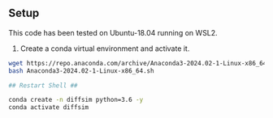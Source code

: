 ## Setup
This code has been tested on Ubuntu-18.04 running on WSL2.

1. Create a conda virtual environment and activate it.
```bash
wget https://repo.anaconda.com/archive/Anaconda3-2024.02-1-Linux-x86_64.sh
bash Anaconda3-2024.02-1-Linux-x86_64.sh

## Restart Shell ##

conda create -n diffsim python=3.6 -y
conda activate diffsim
```
